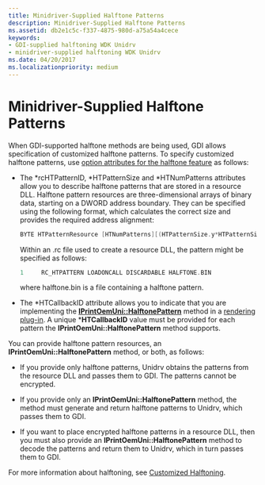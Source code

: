 ```yaml
---
title: Minidriver-Supplied Halftone Patterns
description: Minidriver-Supplied Halftone Patterns
ms.assetid: db2e1c5c-f337-4875-980d-a75a54a4cece
keywords:
- GDI-supplied halftoning WDK Unidrv
- minidriver-supplied halftoning WDK Unidrv
ms.date: 04/20/2017
ms.localizationpriority: medium
---
```


# Minidriver-Supplied Halftone Patterns





When GDI-supported halftone methods are being used, GDI allows specification of customized halftone patterns. To specify customized halftone patterns, use [option attributes for the halftone feature](option-attributes-for-the-halftone-feature.md) as follows:

-   The \*rcHTPatternID, \*HTPatternSize and \*HTNumPatterns attributes allow you to describe halftone patterns that are stored in a resource DLL. Halftone pattern resources are three-dimensional arrays of binary data, starting on a DWORD address boundary. They can be specified using the following format, which calculates the correct size and provides the required address alignment:

    ```cpp
    BYTE HTPatternResource [HTNumPatterns][(HTPatternSize.y*HTPatternSize.x+3) & ~3];
    ```

    Within an .rc file used to create a resource DLL, the pattern might be specified as follows:

    ```cpp
    1     RC_HTPATTERN LOADONCALL DISCARDABLE HALFTONE.BIN
    ```

    where halftone.bin is a file containing a halftone pattern.

-   The \*HTCallbackID attribute allows you to indicate that you are implementing the [**IPrintOemUni::HalftonePattern**](/windows-hardware/drivers/ddi/prcomoem/nf-prcomoem-iprintoemuni-halftonepattern) method in a [rendering plug-in](rendering-plug-ins.md). A unique \***HTCallbackID** value must be provided for each pattern the **IPrintOemUni::HalftonePattern** method supports.

You can provide halftone pattern resources, an **IPrintOemUni::HalftonePattern** method, or both, as follows:

-   If you provide only halftone patterns, Unidrv obtains the patterns from the resource DLL and passes them to GDI. The patterns cannot be encrypted.

-   If you provide only an **IPrintOemUni::HalftonePattern** method, the method must generate and return halftone patterns to Unidrv, which passes them to GDI.

-   If you want to place encrypted halftone patterns in a resource DLL, then you must also provide an **IPrintOemUni::HalftonePattern** method to decode the patterns and return them to Unidrv, which in turn passes them to GDI.

For more information about halftoning, see [Customized Halftoning](customized-halftoning.md).

 

